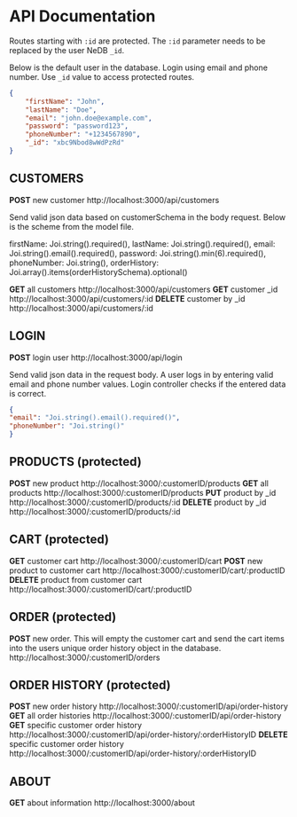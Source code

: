 # API Documentation


Routes starting with `:id` are protected. The `:id` parameter needs to be replaced by the user NeDB `_id`.

Below is the default user in the database. Login using email and phone number. Use `_id` value to access protected routes.

````json
{
    "firstName": "John",
    "lastName": "Doe",
    "email": "john.doe@example.com",
    "password": "password123",
    "phoneNumber": "+1234567890",
    "_id": "xbc9Nbod8wWdPzRd"
}
````


## CUSTOMERS

**POST** new customer http://localhost:3000/api/customers

Send valid json data based on customerSchema in the body request. Below is the scheme from the model file.

firstName: Joi.string().required(),
lastName: Joi.string().required(),
email: Joi.string().email().required(),
password: Joi.string().min(6).required(),
phoneNumber: Joi.string(),
orderHistory: Joi.array().items(orderHistorySchema).optional()

**GET** all customers http://localhost:3000/api/customers
**GET** customer _id http://localhost:3000/api/customers/:id
**DELETE** customer by _id http://localhost:3000/api/customers/:id




## LOGIN

**POST** login user http://localhost:3000/api/login

Send valid json data in the request body. A user logs in by entering valid email and phone number values. Login controller checks if the entered data is correct.

````json
{
"email": "Joi.string().email().required()",
"phoneNumber": "Joi.string()"
}
````






## PRODUCTS (protected)

**POST** new product http://localhost:3000/:customerID/products
**GET** all products http://localhost:3000/:customerID/products
**PUT** product by _id http://localhost:3000/:customerID/products/:id
**DELETE** product by _id http://localhost:3000/:customerID/products/:id




## CART (protected)

**GET** customer cart http://localhost:3000/:customerID/cart
**POST** new product to customer cart http://localhost:3000/:customerID/cart/:productID
**DELETE** product from customer cart http://localhost:3000/:customerID/cart/:productID




## ORDER (protected)

**POST** new order. This will empty the customer cart and send the cart items into the users unique order history object in the database. http://localhost:3000/:customerID/orders




## ORDER HISTORY (protected)

**POST** new order history http://localhost:3000/:customerID/api/order-history
**GET** all order histories http://localhost:3000/:customerID/api/order-history
**GET** specific customer order history http://localhost:3000/:customerID/api/order-history/:orderHistoryID
**DELETE** specific customer order history http://localhost:3000/:customerID/api/order-history/:orderHistoryID




## ABOUT

**GET** about information http://localhost:3000/about

